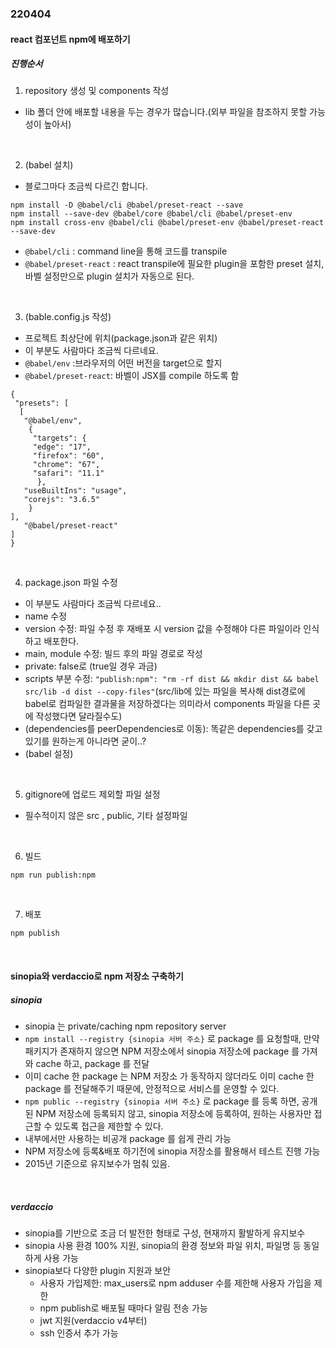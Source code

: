 ### 220404

#### react 컴포넌트 npm에 배포하기

##### 진행순서

1. repository 생성 및 components 작성
- lib 폴더 안에 배포할 내용을 두는 경우가 많습니다.(외부 파일을 참조하지 못할 가능성이 높아서)
<br>

2. (babel 설치)
- 블로그마다 조금씩 다르긴 합니다.

```
npm install -D @babel/cli @babel/preset-react --save
npm install --save-dev @babel/core @babel/cli @babel/preset-env
npm install cross-env @babel/cli @babel/preset-env @babel/preset-react --save-dev
```

- `@babel/cli` : command line을 통해 코드를 transpile
- `@babel/preset-react` : react transpile에 필요한 plugin을 포함한 preset 설치, 바벨 설정만으로 plugin 설치가 자동으로 된다.

<br>

3. (bable.config.js 작성)

- 프로젝트 최상단에 위치(package.json과 같은 위치)
- 이 부분도 사람마다 조금씩 다르네요.
- `@babel/env` :브라우저의 어떤 버전을 target으로 할지
- `@babel/preset-react`: 바벨이 JSX를 compile 하도록 함

```
{
 "presets": [
  [
   "@babel/env",
    {
     "targets": {
     "edge": "17",
     "firefox": "60",
     "chrome": "67",
     "safari": "11.1"
      },
   "useBuiltIns": "usage",
   "corejs": "3.6.5"
    }
],
   "@babel/preset-react"
]
}
```

<br>

4. package.json 파일 수정

- 이 부분도 사람마다 조금씩 다르네요..
- name 수정
- version 수정: 파일 수정 후 재배포 시 version 값을 수정해야 다른 파일이라 인식하고 배포한다.
- main, module 수정: 빌드 후의 파일 경로로 작성
- private: false로 (true일 경우 과금)
- scripts 부분 수정: `"publish:npm": "rm -rf dist && mkdir dist && babel src/lib -d dist --copy-files"`(src/lib에 있는 파일을 복사해 dist경로에 babel로 컴파일한 결과물을 저장하겠다는 의미라서 components 파일을 다른 곳에 작성했다면 달라질수도)
- (dependencies를 peerDependencies로 이동): 똑같은 dependencies를 갖고 있기를 원하는게 아니라면 굳이..?
- (babel 설정)

<br>

5. gitignore에 업로드 제외할 파일 설정
- 필수적이지 않은 src , public, 기타 설정파일
<br>

6. 빌드

```
npm run publish:npm
```

<br>

7. 배포

```
npm publish
```

<br>

#### sinopia와 verdaccio로 npm 저장소 구축하기

##### sinopia

- sinopia 는 private/caching npm repository server 
- `npm install --registry {sinopia 서버 주소}` 로 package 를 요청할때, 만약 패키지가 존재하지 않으면 NPM 저장소에서 sinopia 저장소에 package 를 가져와 cache 하고, package 를 전달
- 이미 cache 한 package 는 NPM 저장소 가 동작하지 않더라도 이미 cache 한 package 를 전달해주기 때문에, 안정적으로 서비스를 운영할 수 있다.
- `npm public --registry {sinopia 서버 주소}` 로 package 를 등록 하면, 공개된 NPM 저장소에 등록되지 않고, sinopia 저장소에 등록하여, 원하는 사용자만 접근할 수 있도록 접근을 제한할 수 있다.
- 내부에서만 사용하는 비공개 package 를 쉽게 관리 가능
- NPM 저장소에 등록&배포 하기전에 sinopia 저장소를 활용해서 테스트 진행 가능
- 2015년 기준으로 유지보수가 멈춰 있음.

<br>

##### verdaccio

- sinopia를 기반으로 조금 더 발전한 형태로 구성, 현재까지 활발하게 유지보수
- sinopia 사용 환경 100% 지원, sinopia의 환경 정보와 파일 위치, 파일명 등 동일하게 사용 가능
- sinopia보다 다양한 plugin 지원과 보안
  - 사용자 가입제한: max_users로 npm adduser 수를 제한해 사용자 가입을 제한
  - npm publish로 배포될 때마다 알림 전송 가능
  - jwt 지원(verdaccio v4부터)
  - ssh 인증서 추가 가능